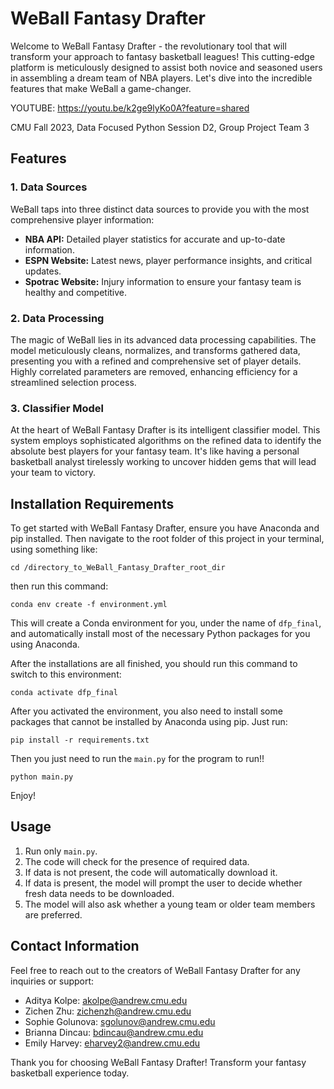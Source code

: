 # WeBall Fantasy Drafter

Welcome to WeBall Fantasy Drafter - the revolutionary tool that will transform your approach to fantasy basketball leagues! This cutting-edge platform is meticulously designed to assist both novice and seasoned users in assembling a dream team of NBA players. Let's dive into the incredible features that make WeBall a game-changer.

YOUTUBE: https://youtu.be/k2ge9lyKo0A?feature=shared

CMU Fall 2023, Data Focused Python Session D2, Group Project Team 3

## Features

### 1. Data Sources
WeBall taps into three distinct data sources to provide you with the most comprehensive player information:
- **NBA API:** Detailed player statistics for accurate and up-to-date information.
- **ESPN Website:** Latest news, player performance insights, and critical updates.
- **Spotrac Website:** Injury information to ensure your fantasy team is healthy and competitive.

### 2. Data Processing
The magic of WeBall lies in its advanced data processing capabilities. The model meticulously cleans, normalizes, and transforms gathered data, presenting you with a refined and comprehensive set of player details. Highly correlated parameters are removed, enhancing efficiency for a streamlined selection process.

### 3. Classifier Model
At the heart of WeBall Fantasy Drafter is its intelligent classifier model. This system employs sophisticated algorithms on the refined data to identify the absolute best players for your fantasy team. It's like having a personal basketball analyst tirelessly working to uncover hidden gems that will lead your team to victory.

## Installation Requirements

To get started with WeBall Fantasy Drafter, ensure you have Anaconda and pip installed. Then navigate to the root folder of this project in your terminal, using something like:

```
cd /directory_to_WeBall_Fantasy_Drafter_root_dir
```

then run this command:

```
conda env create -f environment.yml
```

This will create a Conda environment for you, under the name of `dfp_final`, and automatically install most of the necessary Python packages for you using Anaconda.

After the installations are all finished, you should run this command to switch to this environment:

```
conda activate dfp_final
```

After you activated the environment, you also need to install some packages that cannot be installed by Anaconda using pip. Just run:

```
pip install -r requirements.txt
```

Then you just need to run the `main.py` for the program to run!!

```
python main.py
```

Enjoy!

## Usage

1. Run only `main.py`.
2. The code will check for the presence of required data.
3. If data is not present, the code will automatically download it.
4. If data is present, the model will prompt the user to decide whether fresh data needs to be downloaded.
5. The model will also ask whether a young team or older team members are preferred.

## Contact Information

Feel free to reach out to the creators of WeBall Fantasy Drafter for any inquiries or support:
- Aditya Kolpe: akolpe@andrew.cmu.edu
- Zichen Zhu: zichenzh@andrew.cmu.edu
- Sophie Golunova: sgolunov@andrew.cmu.edu
- Brianna Dincau: bdincau@andrew.cmu.edu
- Emily Harvey: eharvey2@andrew.cmu.edu

Thank you for choosing WeBall Fantasy Drafter! Transform your fantasy basketball experience today.
